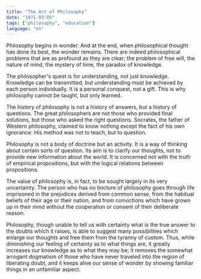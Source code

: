 ```yaml
---
title: "The Art of Philosophy"
date: "1971-03-05"
tags: ["philosophy", "education"]
language: "en"
---
```


Philosophy begins in wonder. And at the end, when philosophical thought has done its best, the wonder remains. There are indeed philosophical problems that are as profound as they are clear; the problem of free will, the nature of mind, the mystery of time, the paradox of knowledge.

The philosopher's quest is for understanding, not just knowledge. Knowledge can be transmitted, but understanding must be achieved by each person individually. It is a personal conquest, not a gift. This is why philosophy cannot be taught, but only learned.

The history of philosophy is not a history of answers, but a history of questions. The great philosophers are not those who provided final solutions, but those who asked the right questions. Socrates, the father of Western philosophy, claimed to know nothing except the fact of his own ignorance. His method was not to teach, but to question.

Philosophy is not a body of doctrine but an activity. It is a way of thinking about certain sorts of question. Its aim is to clarify our thoughts, not to provide new information about the world. It is concerned not with the truth of empirical propositions, but with the logical relations between propositions.

The value of philosophy is, in fact, to be sought largely in its very uncertainty. The person who has no tincture of philosophy goes through life imprisoned in the prejudices derived from common sense, from the habitual beliefs of their age or their nation, and from convictions which have grown up in their mind without the cooperation or consent of their deliberate reason.

Philosophy, though unable to tell us with certainty what is the true answer to the doubts which it raises, is able to suggest many possibilities which enlarge our thoughts and free them from the tyranny of custom. Thus, while diminishing our feeling of certainty as to what things are, it greatly increases our knowledge as to what they may be; it removes the somewhat arrogant dogmatism of those who have never traveled into the region of liberating doubt, and it keeps alive our sense of wonder by showing familiar things in an unfamiliar aspect.
